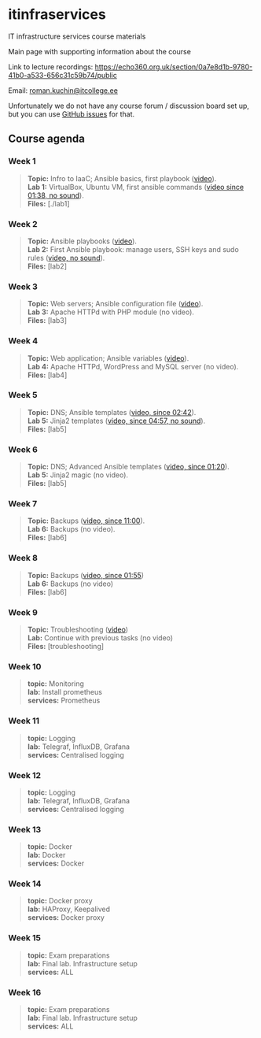 # itinfraservices
IT infrastructure services course materials

Main page with supporting information about the course

Link to lecture recordings: https://echo360.org.uk/section/0a7e8d1b-9780-41b0-a533-656c31c59b74/public

Email: roman.kuchin@itcollege.ee

Unfortunately we do not have any course forum / discussion board set up, but you can use [GitHub issues](https://github.com/romankuchin/itinfraservices/issues) for that.

## Course agenda
### Week 1
>**Topic:** Infro to IaaC; Ansible basics, first playbook
([video](https://echo360.org.uk/lesson/G_13a7f8b9-3244-47df-baab-81ab226be62c_e2b66640-1026-46c8-b739-aaefd4dcfe10_2019-09-04T18:10:00.000_2019-09-04T19:45:00.000/classroom#sortDirection=desc)).  
>**Lab 1:** VirtualBox, Ubuntu VM, first ansible commands
([video since 01:38, no sound](https://echo360.org.uk/lesson/G_0511e05b-e831-4dbb-9ee5-e1895b28a063_e2b66640-1026-46c8-b739-aaefd4dcfe10_2019-09-04T19:40:00.000_2019-09-04T21:15:00.000/classroom#sortDirection=desc)).  
>**Files:** [./lab1]

### Week 2
>**Topic:** Ansible playbooks
([video](https://echo360.org.uk/lesson/G_13a7f8b9-3244-47df-baab-81ab226be62c_e2b66640-1026-46c8-b739-aaefd4dcfe10_2019-09-11T18:10:00.000_2019-09-11T19:45:00.000/classroom#sortDirection=desc)).  
>**Lab 2:** First Ansible playbook: manage users, SSH keys and sudo rules
([video, no sound](https://echo360.org.uk/lesson/G_0511e05b-e831-4dbb-9ee5-e1895b28a063_e2b66640-1026-46c8-b739-aaefd4dcfe10_2019-09-11T19:40:00.000_2019-09-11T21:15:00.000/classroom#sortDirection=desc)).  
>**Files:** [lab2]

### Week 3
>**Topic:** Web servers; Ansible configuration file
([video](https://echo360.org.uk/lesson/G_13a7f8b9-3244-47df-baab-81ab226be62c_e2b66640-1026-46c8-b739-aaefd4dcfe10_2019-09-18T18:10:00.000_2019-09-18T19:45:00.000/classroom#sortDirection=desc)).  
>**Lab 3:** Apache HTTPd with PHP module
(no video).  
>**Files:** [lab3]

### Week 4
>**Topic:** Web application; Ansible variables
([video](https://echo360.org.uk/lesson/G_13a7f8b9-3244-47df-baab-81ab226be62c_e2b66640-1026-46c8-b739-aaefd4dcfe10_2019-09-25T18:10:00.000_2019-09-25T19:45:00.000/classroom#sortDirection=desc)).  
>**Lab 4:** Apache HTTPd, WordPress and MySQL server
(no video).  
>**Files:** [lab4]

### Week 5
>**Topic:** DNS; Ansible templates
([video, since 02:42](https://echo360.org.uk/lesson/G_13a7f8b9-3244-47df-baab-81ab226be62c_e2b66640-1026-46c8-b739-aaefd4dcfe10_2019-10-02T18:10:00.000_2019-10-02T19:45:00.000/classroom#sortDirection=desc)).  
>**Lab 5:** Jinja2 templates
([video, since 04:57, no sound](https://echo360.org.uk/lesson/G_0511e05b-e831-4dbb-9ee5-e1895b28a063_e2b66640-1026-46c8-b739-aaefd4dcfe10_2019-10-02T19:40:00.000_2019-10-02T21:15:00.000/classroom#sortDirection=desc)).  
>**Files:** [lab5]

### Week 6
>**Topic:** DNS; Advanced Ansible templates
([video, since 01:20](https://echo360.org.uk/lesson/G_13a7f8b9-3244-47df-baab-81ab226be62c_e2b66640-1026-46c8-b739-aaefd4dcfe10_2019-10-09T18:10:00.000_2019-10-09T19:45:00.000/classroom#sortDirection=desc)).  
>**Lab 5:** Jinja2 magic
(no video).  
>**Files:** [lab5]

### Week 7
>**Topic:** Backups
([video, since 11:00](https://echo360.org.uk/lesson/G_13a7f8b9-3244-47df-baab-81ab226be62c_e2b66640-1026-46c8-b739-aaefd4dcfe10_2019-10-16T18:10:00.000_2019-10-16T19:45:00.000/classroom#sortDirection=desc)).  
>**Lab 6:** Backups
(no video).  
>**Files:** [lab6]

### Week 8
>**Topic:** Backups
([video, since 01:55](https://echo360.org.uk/lesson/G_13a7f8b9-3244-47df-baab-81ab226be62c_e2b66640-1026-46c8-b739-aaefd4dcfe10_2019-10-23T18:10:00.000_2019-10-23T19:45:00.000/classroom#sortDirection=desc))  
>**Lab 6:** Backups
(no video)  
>**Files:** [lab6]

### Week 9
>**Topic:** Troubleshooting
([video](https://echo360.org.uk/lesson/G_13a7f8b9-3244-47df-baab-81ab226be62c_e2b66640-1026-46c8-b739-aaefd4dcfe10_2019-10-30T18:10:00.000_2019-10-30T19:45:00.000/classroom#sortDirection=desc))  
>**Lab:** Continue with previous tasks
(no video)  
>**Files:** [troubleshooting]

### Week 10
>**topic:** Monitoring  
>**lab:** Install prometheus  
>**services:** Prometheus

### Week 11
>**topic:** Logging  
>**lab:** Telegraf, InfluxDB, Grafana  
>**services:** Centralised logging

### Week 12
>**topic:** Logging  
>**lab:** Telegraf, InfluxDB, Grafana  
>**services:** Centralised logging

### Week 13
>**topic:** Docker  
>**lab:** Docker  
>**services:** Docker

### Week 14
>**topic:** Docker proxy  
>**lab:** HAProxy, Keepalived  
>**services:** Docker proxy

### Week 15
>**topic:** Exam preparations  
>**lab:** Final lab. Infrastructure setup  
>**services:** ALL

### Week 16
>**topic:** Exam preparations  
>**lab:** Final lab. Infrastructure setup  
>**services:** ALL
